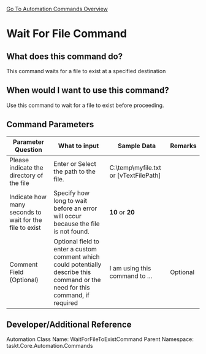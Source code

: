 <!--TITLE: Wait For File Command -->
<!-- SUBTITLE: a command in the File Operation Commands group. -->
[Go To Automation Commands Overview](/automation-commands)


# Wait For File Command


## What does this command do?
This command waits for a file to exist at a specified destination


## When would I want to use this command?
Use this command to wait for a file to exist before proceeding.


## Command Parameters
| Parameter Question   	| What to input  	|  Sample Data 	| Remarks  	|
| ---                    | ---               | ---           | ---       |
|Please indicate the directory of the file|Enter or Select the path to the file.|C:\temp\myfile.txt or [vTextFilePath]||
|Indicate how many seconds to wait for the file to exist|Specify how long to wait before an error will occur because the file is not found.|**10** or **20**||
|Comment Field (Optional)|Optional field to enter a custom comment which could potentially describe this command or the need for this command, if required|I am using this command to ...|Optional|


## Developer/Additional Reference
Automation Class Name: WaitForFileToExistCommand
Parent Namespace: taskt.Core.Automation.Commands
